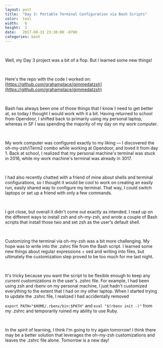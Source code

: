 ```yaml
---
layout: post
title:  "Day 3: Portable Terminal Configuration via Bash Scripts"
color:  teal
width:   6
height:  1
date:   2017-08-31 23:30:00 -0700
categories: bash
---
```


<br>

Well, my Day 3 project was a bit of a flop. But I learned some new things!

<br>

Here's the repo with the code I worked on:
[https://github.com/grahamplace/gimmedatzsh](https://github.com/grahamplace/gimmedatzsh)

<br>

Bash has always been one of those things that I know I need to get better at, so
  today I thought I would work with it a bit. Having returned to school from Opendoor,
  I shifted back to primarily using my personal laptop, whereas in SF I was spending the
  majority of my day on my work computer.

<br>

My work computer was configured exactly to my liking — I discovered the oh-my-zsh/iTerm2 combo
  while working at Opendoor, and loved it from day 1. Back at school, I
  realized that my personal machine's terminal was stuck in 2016, while my work machine's terminal was
  already in 3017.

<br>

I had also recently chatted with a friend of mine about shells and terminal configurations, so I thought it would be cool to work on creating an easily run, easily shared way to configure my terminal. That way, I could switch laptops or set up a friend with only a few commands.

<br>

I got close, but overall it didn't come out exactly as intended. I read up on the
  different ways to install zsh and oh-my-zsh, and wrote a couple of Bash scripts
  that install those two and set zsh as the user's default shell.

<br>

Customizing the terminal via oh-my-zsh was a bit more challenging. My hope was to
  write into the .zshrc file from the Bash script. I learned some new things about
  regular expressions + sed and writing into files, but ultimately the customization
  step proved to be too much for me last night.

<br>

It's tricky because you want the script to be flexible enough to keep any _current_
  customizations in the user's .zshrc file. For example, I had been using zsh and
  rbenv on my personal machine, I just hadn't customized everything to the extent
  that I had on my other laptop. When I started trying to update the .zshrc file,
  I realized I had accidentally removed

`export PATH="$HOME/.rbenv/bin:$PATH"` and `eval "$(rbenv init -)"` from my .zshrc
  and temporarily ruined my ability to use Ruby.

<br>

In the spirit of learning, I think I'm going to try again tomorrow! I think there
  may be a better solution that leverages the oh-my-zsh customizations and leaves
  the .zshrc file alone. Tomorrow is a new day!
